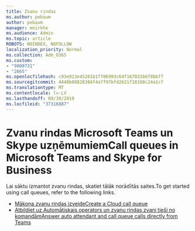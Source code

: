 ```yaml
---
title: Zvanu rindas
ms.author: pebaum
author: pebaum
manager: mnirkhe
ms.audience: Admin
ms.topic: article
ROBOTS: NOINDEX, NOFOLLOW
localization_priority: Normal
ms.collection: Adm_O365
ms.custom:
- "9000731"
- "2665"
ms.openlocfilehash: c93e923e45261b1ff06993c64f167031b6f8bbff
ms.sourcegitcommit: 4448b08828384f4a7f97bfd2621f18188c24a1cf
ms.translationtype: MT
ms.contentlocale: lv-LV
ms.lasthandoff: 09/30/2019
ms.locfileid: "37316887"
---
```

# <a name="call-queues-in-microsoft-teams-and-skype-for-business"></a><span data-ttu-id="8d7c5-102">Zvanu rindas Microsoft Teams un Skype uzņēmumiem</span><span class="sxs-lookup"><span data-stu-id="8d7c5-102">Call queues in Microsoft Teams and Skype for Business</span></span> 

<span data-ttu-id="8d7c5-103">Lai sāktu izmantot zvanu rindas, skatiet tālāk norādītās saites.</span><span class="sxs-lookup"><span data-stu-id="8d7c5-103">To get started using call queues, refer to the following links.</span></span>

- [<span data-ttu-id="8d7c5-104">Mākoņa zvanu rindas izveide</span><span class="sxs-lookup"><span data-stu-id="8d7c5-104">Create a Cloud call queue</span></span>](https://docs.microsoft.com/microsoftteams/create-a-phone-system-call-queue)
- [<span data-ttu-id="8d7c5-105">Atbildiet uz Automātiskais operators un zvanu rindas zvani tieši no komandām</span><span class="sxs-lookup"><span data-stu-id="8d7c5-105">Answer auto attendant and call queue calls directly from Teams</span></span>](https://docs.microsoft.com/microsoftteams/answer-auto-attendant-and-call-queue-calls)